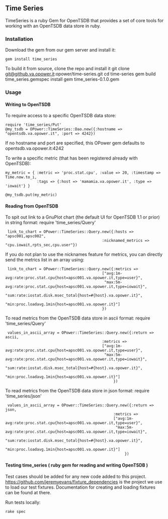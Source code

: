 ## Time Series

TimeSeries is a ruby Gem for OpenTSDB that provides a set of core tools for working with an OpenTSDB data store in ruby.

### Installation

Download the gem from our gem server and install it:

    gem install time_series

To build it from source, clone the repo and install it
    git clone git@github.va.opower.it:opower/time-series.git
	cd time-series
	gem build time_series.gemspec
	install gem time_series-0.1.0.gem

### Usage

#### Writing to OpenTSDB

To require access to a specific OpenTSDB data store:

	require 'time_series/Put'
	@my_tsdb = OPower::TimeSeries::Dao.new({:hostname => "opentsdb.va.opower.it", :port => 4242})

If no hostname and port are specified, this OPower gem defaults to opentsdb.va.opower.it:4242

To write a specific metric (that has been registered already with OpenTSDB):

	my_metric = { :metric => 'proc.stat.cpu', :value => 20, :timestamp => Time.now.to_i,
	              :tags => {:host => 'mamamia.va.opower.it', :type => 'iowait'} }

    @my_tsdb.put(my_metric)


#### Reading from OpenTSDB


To spit out link to a GnuPlot chart (the default UI for OpenTSDB 1.1 or prior) in string format:
     require 'time_series/Query'

     link_to_chart = OPower::TimeSeries::Query.new({:hosts => "apsc001,apsc002",
                                               :nicknamed_metrics => "cpu.iowait,rpts_sec,cpu.user"})

If you do not plan to use the nicknames feature for metrics, you can directly send the metrics list in an array using:

     link_to_chart = OPower::TimeSeries::Query.new({:metrics =>
                                               ["avg:1m-avg:rate:proc.stat.cpu{host=apsc001.va.opower.it,type=user}",
                                                "max:5m-avg:rate:proc.stat.cpu{host=apsc001.va.opower.it,type=iowait}",
                                                "sum:rate:iostat.disk.msec_total{host=#{host}.va.opower.it}",
                                                "min:proc.loadavg.1min{host=apsc001.va.opower.it}"]
                                               })


To read metrics from the OpenTSDB data store in ascii format:
     require 'time_series/Query'

     values_in_ascii_array = OPower::TimeSeries::Query.new({:return => ascii,
                                               :metrics =>
                                               ["avg:1m-avg:rate:proc.stat.cpu{host=apsc001.va.opower.it,type=user}",
                                                "max:5m-avg:rate:proc.stat.cpu{host=apsc001.va.opower.it,type=iowait}",
                                                "sum:rate:iostat.disk.msec_total{host=#{host}.va.opower.it}",
                                                "min:proc.loadavg.1min{host=apsc001.va.opower.it}"]
                                                    })

To read metrics from the OpenTSDB data store in json format:
     require 'time_series/json'

     values_in_ascii_array = OPower::TimeSeries::Query.new({:return => json,
                                                    :metrics =>
                                                    ["avg:1m-avg:rate:proc.stat.cpu{host=apsc001.va.opower.it,type=user}",
                                                     "max:5m-avg:rate:proc.stat.cpu{host=apsc001.va.opower.it,type=iowait}",
                                                     "sum:rate:iostat.disk.msec_total{host=#{host}.va.opower.it}",
                                                     "min:proc.loadavg.1min{host=apsc001.va.opower.it}"]
                                                         })


#### Testing time_series ( ruby gem for reading and writing OpenTSDB )

Test cases should be added for any new code added to this project.
https://github.com/jeremyevans/fixture_dependencies is the project we use to load our test fixtures.
Documentation for creating and loading fixtures can be found at there.

Run tests locally:

    rake spec

